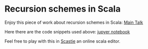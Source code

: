 # Recursion schemes in Scala

Enjoy this piece of work about recursion schemes in Scala:
[Main Talk](recursionTalk.md)

Here there are the code snippets used above:
[jupyer notebook](TalkNotebook.ipynb)

Feel free to play with this in [Scastie](https://scastie.scala-lang.org/) an online scala editor.
